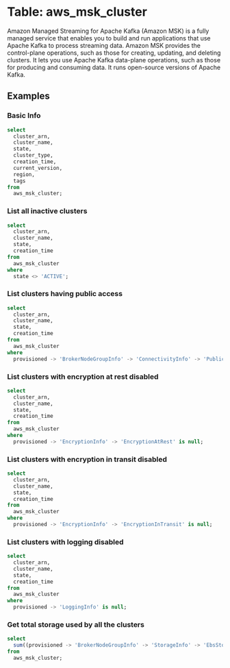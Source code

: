 # Table: aws_msk_cluster

Amazon Managed Streaming for Apache Kafka (Amazon MSK) is a fully managed service that enables you to build and run applications that use Apache Kafka to process streaming data. Amazon MSK provides the control-plane operations, such as those for creating, updating, and deleting clusters. It lets you use Apache Kafka data-plane operations, such as those for producing and consuming data. It runs open-source versions of Apache Kafka.

## Examples

### Basic Info

```sql
select
  cluster_arn,
  cluster_name,
  state,
  cluster_type,
  creation_time,
  current_version,
  region,
  tags
from
  aws_msk_cluster;
```

### List all inactive clusters

```sql
select
  cluster_arn,
  cluster_name,
  state,
  creation_time
from
  aws_msk_cluster
where
  state <> 'ACTIVE';
```

### List clusters having public access

```sql
select
  cluster_arn,
  cluster_name,
  state,
  creation_time
from
  aws_msk_cluster
where
  provisioned -> 'BrokerNodeGroupInfo' -> 'ConnectivityInfo' -> 'PublicAccess' ->> 'Type' <> 'DISABLED';
```

### List clusters with encryption at rest disabled

```sql
select
  cluster_arn,
  cluster_name,
  state,
  creation_time
from
  aws_msk_cluster
where
  provisioned -> 'EncryptionInfo' -> 'EncryptionAtRest' is null;
```

### List clusters with encryption in transit disabled

```sql
select
  cluster_arn,
  cluster_name,
  state,
  creation_time
from
  aws_msk_cluster
where
  provisioned -> 'EncryptionInfo' -> 'EncryptionInTransit' is null;
```

### List clusters with logging disabled

```sql
select
  cluster_arn,
  cluster_name,
  state,
  creation_time
from
  aws_msk_cluster
where
  provisioned -> 'LoggingInfo' is null;
```

### Get total storage used by all the clusters

```sql
select
  sum((provisioned -> 'BrokerNodeGroupInfo' -> 'StorageInfo' -> 'EbsStorageInfo' ->> 'VolumeSize')::int) as total_storage
from
  aws_msk_cluster;
```
